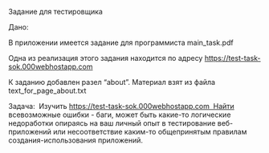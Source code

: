 Задание для тестировщика

Дано:

В приложении имеется задание для программиста
main_task.pdf

Одна из реализация этого задания находится по адресу
https://test-task-sok.000webhostapp.com

К заданию добавлен разел “about”.
Материал взят из файла
text_for_page_about.txt

Задача:  Изучить https://test-task-sok.000webhostapp.com  Найти всевозможные ошибки - баги, может быть какие-то логические недоработки опираясь на ваш личный опыт в тестирование веб-приложений или несоответствие каким-то общепринятым правилам создания-использования приложений.
